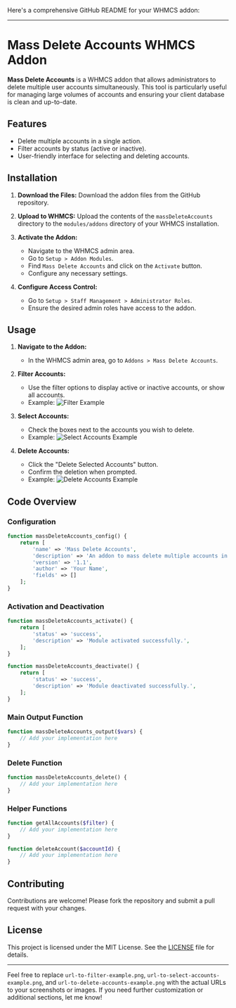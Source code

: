Here's a comprehensive GitHub README for your WHMCS addon:

---

# Mass Delete Accounts WHMCS Addon

**Mass Delete Accounts** is a WHMCS addon that allows administrators to delete multiple user accounts simultaneously. This tool is particularly useful for managing large volumes of accounts and ensuring your client database is clean and up-to-date.

## Features

- Delete multiple accounts in a single action.
- Filter accounts by status (active or inactive).
- User-friendly interface for selecting and deleting accounts.

## Installation

1. **Download the Files:**
   Download the addon files from the GitHub repository.

2. **Upload to WHMCS:**
   Upload the contents of the `massDeleteAccounts` directory to the `modules/addons` directory of your WHMCS installation.

3. **Activate the Addon:**
   - Navigate to the WHMCS admin area.
   - Go to `Setup > Addon Modules`.
   - Find `Mass Delete Accounts` and click on the `Activate` button.
   - Configure any necessary settings.

4. **Configure Access Control:**
   - Go to `Setup > Staff Management > Administrator Roles`.
   - Ensure the desired admin roles have access to the addon.

## Usage

1. **Navigate to the Addon:**
   - In the WHMCS admin area, go to `Addons > Mass Delete Accounts`.

2. **Filter Accounts:**
   - Use the filter options to display active or inactive accounts, or show all accounts.
   - Example:
     ![Filter Example](url-to-filter-example.png)

3. **Select Accounts:**
   - Check the boxes next to the accounts you wish to delete.
   - Example:
     ![Select Accounts Example](url-to-select-accounts-example.png)

4. **Delete Accounts:**
   - Click the "Delete Selected Accounts" button.
   - Confirm the deletion when prompted.
   - Example:
     ![Delete Accounts Example](url-to-delete-accounts-example.png)

## Code Overview

### Configuration

```php
function massDeleteAccounts_config() {
    return [
        'name' => 'Mass Delete Accounts',
        'description' => 'An addon to mass delete multiple accounts in WHMCS.',
        'version' => '1.1',
        'author' => 'Your Name',
        'fields' => []
    ];
}
```

### Activation and Deactivation

```php
function massDeleteAccounts_activate() {
    return [
        'status' => 'success',
        'description' => 'Module activated successfully.',
    ];
}

function massDeleteAccounts_deactivate() {
    return [
        'status' => 'success',
        'description' => 'Module deactivated successfully.',
    ];
}
```

### Main Output Function

```php
function massDeleteAccounts_output($vars) {
    // Add your implementation here
}
```

### Delete Function

```php
function massDeleteAccounts_delete() {
    // Add your implementation here
}
```

### Helper Functions

```php
function getAllAccounts($filter) {
    // Add your implementation here
}

function deleteAccount($accountId) {
    // Add your implementation here
}
```

## Contributing

Contributions are welcome! Please fork the repository and submit a pull request with your changes.

## License

This project is licensed under the MIT License. See the [LICENSE](LICENSE) file for details.

---

Feel free to replace `url-to-filter-example.png`, `url-to-select-accounts-example.png`, and `url-to-delete-accounts-example.png` with the actual URLs to your screenshots or images. If you need further customization or additional sections, let me know!
